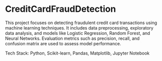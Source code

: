 # CreditCardFraudDetection
This project focuses on detecting fraudulent credit card transactions using machine learning techniques. It includes data preprocessing, exploratory data analysis, and models like Logistic Regression, Random Forest, and Neural Networks. Evaluation metrics such as precision, recall, and confusion matrix are used to assess model performance.

Tech Stack: Python, Scikit-learn, Pandas, Matplotlib, Jupyter Notebook
